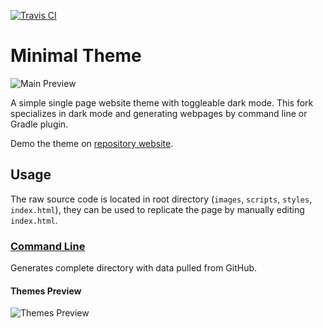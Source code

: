 [![Travis CI](https://img.shields.io/travis/com/hendraanggrian/minimal-theme)](https://travis-ci.com/github/hendraanggrian/minimal-theme/)

# Minimal Theme

![Main Preview](https://raw.githubusercontent.com/hendraanggrian/minimal-theme/assets/preview_main.png)

A simple single page website theme with toggleable dark mode.
This fork specializes in dark mode and generating webpages by command line or Gradle plugin.

Demo the theme on [repository website](http://hendraanggrian.com/minimal-theme/).

## Usage

The raw source code is located in root directory (`images`, `scripts`, `styles`, `index.html`),
they can be used to replicate the page by manually editing `index.html`.

### [Command Line](cli.md)

Generates complete directory with data pulled from GitHub.

#### Themes Preview

![Themes Preview](https://raw.githubusercontent.com/hendraanggrian/minimal-theme/assets/preview_themes.png)
